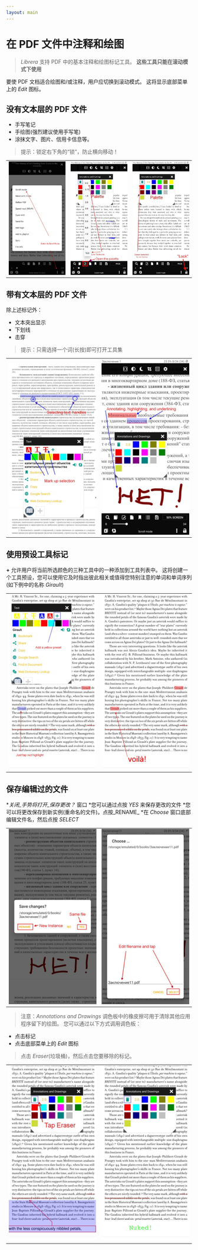 ```yaml
---
layout: main
---
```


# 在 PDF 文件中注释和绘图

> _Librera_ 支持 PDF 中的基本注释和绘图标记工具。 **这些工具只能在滚动模式下使用**

要使 PDF 文档适合绘图和/或注释，用户应切换到滚动模式。
这将显示底部菜单上的 _Edit_ 图标。

## 没有文本层的 PDF 文件
- 手写笔记
- 手绘图(强烈建议使用手写笔)
- 涂抹文字、图片、信用卡信息等。
> 提示：锁定右下角的“锁”，防止横向移动！

||||
|-|-|-|
|![](1.jpg)|![](2.jpg)|![](3.jpg)|

## 带有文本层的 PDF 文件
除上述标记外：
- 文本突出显示
- 下划线
- 击穿
> 提示：只需选择一个词(长按)即可打开工具集

|||
|-|-|
|![](4.jpg)|![](5.jpg)|

## 使用预设工具标记
**+** 允许用户将当前所选颜色的三种工具中的一种添加到工具列表中。
这将创建一个工具预设，您可以使用它及时指出彼此相关或值得您特别注意的单词和单词序列(如下例中的名称 _Girault_)

|||
|-|-|
|![](8.jpg)|![](9.jpg)|

## 保存编辑过的文件
*_关闭_手势将打开_保存更改？_ 窗口
*您可以通过点按 _YES_ 来保存更改的文件
*您可以将更改保存到新实例(重命名的文件)。点按_RENAME_
*在 _Choose_ 窗口底部编辑文件名，然后点按 _SELECT_

|||
|-|-|
|![](6.jpg)|![](7.jpg)|
> 注意：_Annotations and Drawings_ 调色板中的橡皮擦可用于清除其他应用程序留下的绘图。
> 您可以通过以下方式调用调色板：
- 点击标记
- 点击底部菜单上的 _Edit_ 图标
> 点击 _Eraser_(垃圾桶)，然后点击您要移除的标记。

|||
|-|-|
|![](10.jpg)|![](11.jpg)|
